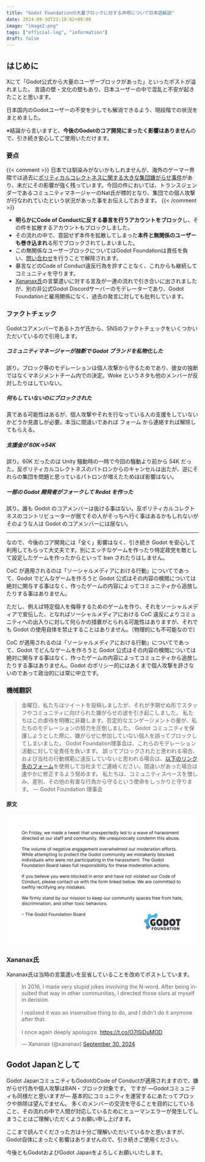```yaml
---
title: "Godot Foundationの大量ブロックに対する声明について日本語解説"
date: 2024-09-30T23:19:02+09:00
image: "image2.png"
tags: ["official-log", "information"]
draft: false
---
```

## はじめに

Xにて「Godot公式から大量のユーザーブロックがあった」といったポストが溢れました。
言語の壁・文化の壁もあり、日本ユーザーの中で混乱と不安が起きたことと思います。

日本国内のGodotユーザーの不安を少しでも解消できるよう、現段階での状況をまとめました。

※結論から言いますと、**今後のGodotのコア開発にまったく影響はありません**ので、引き続き安心してご使用いただけます。

### 要点

{{< comment >}}
日本では馴染みがないかもしれませんが、海外のゲーマー界隈では過去に[ポリティカルコレクトネスに関する大きな集団嫌がらせ事件](https://ja.wikipedia.org/wiki/%E3%82%B2%E3%83%BC%E3%83%9E%E3%83%BC%E3%82%B2%E3%83%BC%E3%83%88%E9%9B%86%E5%9B%A3%E5%AB%8C%E3%81%8C%E3%82%89%E3%81%9B%E4%BA%8B%E4%BB%B6)があり、未だにその影響が強く残っています。今回の件においては、トランスジェンダーであるコミュニティマネージャーのNat氏が標的となり、集団での個人攻撃が行なわれていたという状況があった事をお伝えしておきます。
{{< /comment >}}

- **明らかにCode of Conductに反する暴言を行うアカウントをブロック**し、その件を拡散するアカウントもブロックしました。
- その流れの中で、意図せず本件を拡散してしまった**本件と無関係のユーザーも巻き込まれ**る形でブロックされてしまいました。
- この無関係なユーザーブロックについてはGodot Foundationは責任を負い、[問い合わせ](https://docs.google.com/forms/d/e/1FAIpQLSemeIsYlP6wj7COF4NFXRWkRaNfNezGKNKEWozE6Paqq1RP2w/viewform)を行うことで解除されます。
- 暴言などのCode of Conduct違反行為を許すことなく、これからも継続してコミュニティを守ります。
- [Xananax氏](https://x.com/xananax)の言葉遣いに対する言及が一連の流れで引き合いに出されましたが、別の非公式Godot Discordサーバーのモデレーターであり、Godot Foundationと雇用関係になく、過去の発言に対しても批判しています。


### ファクトチェック

Godotコアメンバーであるトカゲ氏から、SNSのファクトチェックをいくつかいただいているので引用します。

##### コミュニティマネージャーが独断で Godot ブランドを私物化した

誤り。ブロック等のモデレーションは個人攻撃から守るためであり、彼女の独断ではなくマネジメントチーム内での決定。Woke というネタも他のメンバーが反対したりはしていない。

##### 何もしていないのにブロックされた

真である可能性はあるが、個人攻撃やそれを行なっている人の支援をしていないかどうか見直しが必要。本当に間違いであれば フォーム から連絡すれば解除してもらえる。


##### 支援金が 60K->54K

誤り。60K だったのは Unity 騒動時の一時で今回の騒動より前から 54K だった。反ポリティカルコレクトネスのパトロンからのキャンセルは出たが、逆にそれらの集団を問題と思っているパトロンが増えたためほぼ影響はない。


##### 一部の Godot 開発者がフォークして Redot を作った

誤り。誰も Godot のコアメンバーは抜ける事はない。反ポリティカルコレクトネスのコントリビューターが居てその人がそっちへ行く事はあるかもしれないがそのような人は Godot のコアメンバーには居ない。

---

なので、今後のコア開発には「全く」影響はなく、引き続き Godot を安心して利用してもらって大丈夫です。別にエッチなゲームを作ったり特定政党を敵として設定したゲームを作ったからといって ban されたりはしません。

CoC が適用されるのは「ソーシャルメディアにおける行動」についてであって、Godot でどんなゲームを作ろうと Godot 公式はその内容の検閲については絶対に関与する事はなく、作ったゲームの内容によってコミュニティから追放したりする事はありません。
 
ただし、例えば特定個人を侮辱するためのゲームを作り、それをソーシャルメディアで宣伝した、となればソーシャルメディアにおける CoC 違反によりコミュニティへの出入りに対して何らかの措置がとられる可能性はありますが、それでも Godot の使用自体を禁止することはありません。（物理的にも不可能なので）
 
CoC が適用されるのは「ソーシャルメディアにおける行動」についてであって、Godot でどんなゲームを作ろうと Godot 公式はその内容の検閲については絶対に関与する事はなく、作ったゲームの内容によってコミュニティから追放したりする事はありません。Godot のポリシー的にはあくまで個人攻撃を許さないのであって政治的には常に中立です。


### 機械翻訳

> 金曜日、私たちはツイートを投稿しましたが、それが予期せぬ形でスタッフやコミュニティに向けられた嫌がらせの波を引き起こしました。
> 私たちはこの虐待を明確に非難します。否定的なエンゲージメントの量が、私たちのモデレーションの努力を圧倒しました。
> Godot コミュニティを保護しようとした際に、嫌がらせに参加していない個人を誤ってブロックしてしまいました。
> Godot Foundation理事会は、これらのモデレーション活動に対して全責任を負います。
> 誤ってブロックされたと思われる場合、および当社の行動規範に違反していないと思われる場合は、[以下のリンク先のフォーム](https://docs.google.com/forms/d/e/1FAIpQLSemeIsYlP6wj7COF4NFXRWkRaNfNezGKNKEWozE6Paqq1RP2w/viewform)を使用して当社までご連絡ください。間違いがあった場合は速やかに修正するよう努めます。
> 私たちは、コミュニティスペースを憎しみ、差別、その他の有害な行為から守るという使命をしっかりと守ります。
> ― Godot Foundation 理事会

#### 原文

![Godot Faundationの声明](image.png)

### Xananax氏

Xananax氏は当時の言葉遣いを反省していることを改めてポストしています。

<blockquote class="twitter-tweet mx-auto"><p lang="en" dir="ltr">In 2016, I made very stupid jokes involving the N-word. After being insulted that way in other communities, I directed those slurs at myself in derision. <br><br>I realised it was an insensitive thing to do, and I didn&#39;t do it anymore after that.<br><br>I once again deeply apologize. <a href="https://t.co/O7lSiDuMOD">https://t.co/O7lSiDuMOD</a></p>&mdash; Xananax (@xananax) <a href="https://twitter.com/xananax/status/1840721610321297615?ref_src=twsrc%5Etfw">September 30, 2024</a></blockquote> <script async src="https://platform.twitter.com/widgets.js" charset="utf-8"></script>


## Godot Japanとして

Godot JapanコミュニティもGodotのCode of Conductが適用されますので、嫌がらせ行為や個人攻撃はBAN・ブロック対象です。
ですが ―Godotコミュニティも同様だと思いますが― 基本的にコミュニティを運営するにあたってブロックや排除は望んでません。
多くのメンバーの交流を守ることを目的にしていること、その流れの中で人間が対応しているためにヒューマンエラーが発生してしまうことはご理解いただくようお願い申し上げます。

ここまで読んでくださった方は十分ご理解いただいているかと思いますが、Godot自体にまったく影響はありませんので、引き続きご使用ください。

今後ともGodotおよびGodot Japanをよろしくお願いいたします。